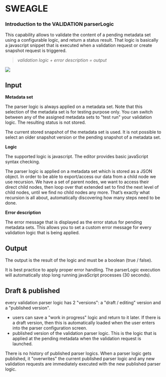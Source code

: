 # SWEAGLE 
### Introduction to the VALIDATION parserLogic

This capability allows to validate the content of a pending metadata set using a configurable logic, and return a status result. That logic is basically a javascript snippet that is executed when a validation request or create snapshot request is triggered.
> *validation logic + error description = output*

![](https://s3-us-west-2.amazonaws.com/media.forumbee.com/i/9e748637-e323-4261-96cb-0d8320c5f814/h/547.png)


## Input

**Metadata set**

The parser logic is always applied on a metadata set. Note that this selection of the metadata set is for testing purpose only. You can switch between any of the assigned metadata sets to "test run" your validation logic. The resulting status is not stored.

The current stored snapshot of the metadata set is used. It is not possible to select an older snapshot version or the pending snapshot of a metadata set.

**Logic**

The supported logic is javascript. The editor provides basic javaScript syntax checking.

The parser logic is applied on a metadata set which is stored as a JSON object. In order to be able to export/access our data from a child node we use recursion. We have a set of parent nodes, we want to access their direct child nodes, then loop over that extended set to find the next level of child nodes, until we find no child nodes any more. That’s exactly what recursion is all about, automatically discovering how many steps need to be done.

**Error description**

The error message that is displayed as the error status for pending metadata sets. This allows you to set a custom error message for every validation logic that is being applied.

## Output

The output is the result of the logic and must be a boolean (true / false).

It is best practice to apply proper error handling. The parserLogic execution will automatically stop long running javaScript processes (30 seconds).

## Draft & published

every validation parser logic has 2 "versions": a "draft / editing" version and a "published version".
+ users can save a "work in progress" logic and return to it later. If there is a draft version, then this is automatically loaded when the user enters into the parser configuration screen.
+ published version of the validation parser logic. This is the logic that is applied at the pending metadata when the validation request is launched.

There is no history of published parser logics. When a parser logic gets published, it "overwrites" the current published parser logic and any new validation requests are immediately executed with the new published parser logic.